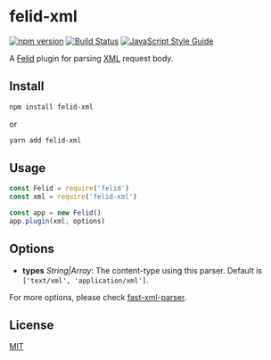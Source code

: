 # felid-xml

[![npm version](https://img.shields.io/npm/v/felid-xml.svg)](https://www.npmjs.com/package/felid-xml) [![Build Status](https://travis-ci.com/felidjs/felid-xml.svg?branch=master)](https://travis-ci.com/felidjs/felid-xml) [![JavaScript Style Guide](https://img.shields.io/badge/code_style-standard-brightgreen.svg)](https://standardjs.com)

A [Felid](https://github.com/felidjs/felid) plugin for parsing [XML](https://www.w3.org/XML/) request body.

## Install

```bash
npm install felid-xml
```

or

```bash
yarn add felid-xml
```

## Usage

```javascript
const Felid = require('felid')
const xml = require('felid-xml')

const app = new Felid()
app.plugin(xml, options)
```

## Options

- **types** *String|Array*: The content-type using this parser. Default is `['text/xml', 'application/xml']`.

For more options, please check [fast-xml-parser](https://github.com/NaturalIntelligence/fast-xml-parser).

## License

[MIT](./LICENSE)
